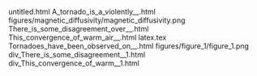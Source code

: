 untitled.html
A_tornado_is_a_violently__.html
figures/magnetic_diffusivity/magnetic_diffusivity.png
There_is_some_disagreement_over__.html
This_convergence_of_warm_air__.html
latex.tex
Tornadoes_have_been_observed_on__.html
figures/figure_1/figure_1.png
div_There_is_some_disagreement__1.html
div_This_convergence_of_warm__1.html
